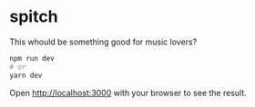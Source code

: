 # spitch

This whould be something good for music lovers?

```bash
npm run dev
# or
yarn dev
```

Open [http://localhost:3000](http://localhost:3000) with your browser to see the result.
